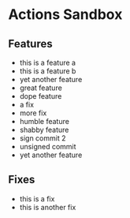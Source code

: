 # Actions Sandbox

## Features

- this is a feature a
- this is a feature b
- yet another feature
- great feature
- dope feature
- a fix
- more fix
- humble feature
- shabby feature
- sign commit 2
- unsigned commit
- yet another feature

## Fixes

- this is a fix
- this is another fix

